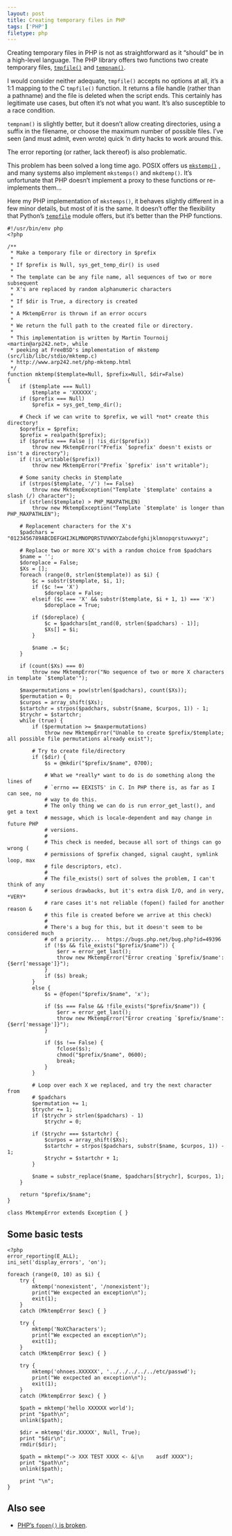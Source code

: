 ```yaml
---
layout: post
title: Creating temporary files in PHP
tags: ['PHP']
filetype: php
---
```


Creating temporary files in PHP is not as straightforward as it “should” be in a
high-level language. The PHP library offers two functions two create temporary files,
[`tmpfile()`](http://nl3.php.net/manual/en/function.tmpfile.php)
and [`tempnam()`](http://nl3.php.net/tempnam).

I would consider neither adequate, `tmpfile()` accepts no options at all, it’s a
1:1 mapping to the C `tmpfile()` function. It returns a file handle (rather than
a pathname) and the file is deleted when the script ends. This certainly has
legitimate use cases, but often it’s not what you want. It’s also susceptible to
a race condition.

`tempnam()` is slightly better, but it doesn’t allow creating directories,
using a suffix in the filename, or choose the maximum number of possible files.
I’ve seen (and must admit, even wrote) quick ’n dirty hacks to work around this.

The error reporting (or rather, lack thereof) is also problematic.

This problem has been solved a long time ago. POSIX offers us
[`mkstemp()`](http://pubs.opengroup.org/onlinepubs/009695399/functions/mkstemp.html)
, and many systems also implement `mkstemps()` and `mkdtemp()`. It’s unfortunate
that PHP doesn’t implement a proxy to these functions or re-implements them…

Here my PHP implementation of `mkstemps()`, it behaves slightly different in a
few minor details, but most of it is the same. It doesn’t offer the flexibility
that Python’s [`tempfile`](http://docs.python.org/library/tempfile.html) module
offers, but it’s better than the PHP functions.

    #!/usr/bin/env php
    <?php

    /**
     * Make a temporary file or directory in $prefix
     *
     * If $prefix is Null, sys_get_temp_dir() is used
     *
     * The template can be any file name, all sequences of two or more subsequent
     * X's are replaced by random alphanumeric characters
     *
     * If $dir is True, a directory is created
     *
     * A MktempError is thrown if an error occurs
     *
     * We return the full path to the created file or directory.
     *
     * This implementation is written by Martin Tournoij <martin@arp242.net>, while
     * peeking at FreeBSD's implementation of mkstemp (src/lib/libc/stdio/mktemp.c)
     * http://www.arp242.net/php-mktemp.html
     */
    function mktemp($template=Null, $prefix=Null, $dir=False)
    {
        if ($template === Null)
            $template = 'XXXXXX';
        if ($prefix === Null)
            $prefix = sys_get_temp_dir();

        # Check if we can write to $prefix, we will *not* create this directory!
        $oprefix = $prefix;
        $prefix = realpath($prefix);
        if ($prefix === False || !is_dir($prefix))
            throw new MktempError("Prefix `$oprefix' doesn't exists or isn't a directory");
        if (!is_writable($prefix))
            throw new MktempError("Prefix `$prefix' isn't writable");

        # Some sanity checks in $template
        if (strpos($template, '/') !== False)
            throw new MktempException("Template `$template' contains a slash (/) character");
        if (strlen($template) > PHP_MAXPATHLEN)
            throw new MktempException("Template `$template' is longer than PHP_MAXPATHLEN");

        # Replacement characters for the X's
        $padchars = "0123456789ABCDEFGHIJKLMNOPQRSTUVWXYZabcdefghijklmnopqrstuvwxyz";

        # Replace two or more XX's with a random choice from $padchars
        $name = '';
        $doreplace = False;
        $Xs = [];
        foreach (range(0, strlen($template)) as $i) {
            $c = substr($template, $i, 1);
            if ($c !== 'X')
                $doreplace = False;
            elseif ($c === 'X' && substr($template, $i + 1, 1) === 'X')
                $doreplace = True;

            if ($doreplace) {
                $c = $padchars[mt_rand(0, strlen($padchars) - 1)];
                $Xs[] = $i;
            }

            $name .= $c;
        }

        if (count($Xs) === 0)
            throw new MktempError("No sequence of two or more X characters in template `$template'");

        $maxpermutations = pow(strlen($padchars), count($Xs));
        $permutation = 0;
        $curpos = array_shift($Xs);
        $startchr = strpos($padchars, substr($name, $curpos, 1)) - 1;
        $trychr = $startchr;
        while (true) {
            if ($permutation >= $maxpermutations)
                throw new MktempError("Unable to create $prefix/$template; all possible file permutations already exist");

            # Try to create file/directory
            if ($dir) {
                $s = @mkdir("$prefix/$name", 0700);

                # What we *really* want to do is do something along the lines of
                # `errno == EEXISTS' in C. In PHP there is, as far as I can see, no
                # way to do this.
                # The only thing we can do is run error_get_last(), and get a text
                # message, which is locale-dependent and may change in future PHP
                # versions.
                #
                # This check is needed, because all sort of things can go wrong (
                # permissions of $prefix changed, signal caught, symlink loop, max
                # file descriptors, etc).
                #
                # The file_exists() sort of solves the problem, I can't think of any
                # serious drawbacks, but it's extra disk I/O, and in very, *VERY*
                # rare cases it's not reliable (fopen() failed for another reason &
                # this file is created before we arrive at this check)
                #
                # There's a bug for this, but it doesn't seem to be considered much
                # of a priority...  https://bugs.php.net/bug.php?id=49396
                if (!$s && file_exists("$prefix/$name")) {
                    $err = error_get_last();
                    throw new MktempError("Error creating `$prefix/$name': {$err['message']}");
                }
                if ($s) break;
            }
            else {
                $s = @fopen("$prefix/$name", 'x');

                if ($s === False && !file_exists("$prefix/$name")) {
                    $err = error_get_last();
                    throw new MktempError("Error creating `$prefix/$name': {$err['message']}");
                }

                if ($s !== False) {
                    fclose($s);
                    chmod("$prefix/$name", 0600);
                    break;
                }
            }

            # Loop over each X we replaced, and try the next character from
            # $padchars
            $permutation += 1;
            $trychr += 1;
            if ($trychr > strlen($padchars) - 1)
                $trychr = 0;

            if ($trychr === $startchr) {
                $curpos = array_shift($Xs);
                $startchr = strpos($padchars, substr($name, $curpos, 1)) - 1;
                $trychr = $startchr + 1;
            }

            $name = substr_replace($name, $padchars[$trychr], $curpos, 1);
        }

        return "$prefix/$name";
    }

    class MktempError extends Exception { }

Some basic tests
----------------

    <?php
    error_reporting(E_ALL);
    ini_set('display_errors', 'on');

    foreach (range(0, 10) as $i) {
        try {
            mktemp('nonexistent', '/nonexistent');
            print("We excpected an exception\n");
            exit(1);
        }
        catch (MktempError $exc) { }

        try {
            mktemp('NoXCharacters');
            print("We excpected an exception\n");
            exit(1);
        }
        catch (MktempError $exc) { }

        try {
            mktemp('ohnoes.XXXXXX', '../../../../../etc/passwd');
            print("We excpected an exception\n");
            exit(1);
        }
        catch (MktempError $exc) { }

        $path = mktemp('hello XXXXXX world');
        print "$path\n";
        unlink($path);

        $dir = mktemp('dir.XXXXX', Null, True);
        print "$dir\n";
        rmdir($dir);

        $path = mktemp("-> XXX TEST XXXX <- &|\n    asdf XXXX");
        print "$path\n";
        unlink($path);

        print "\n";
    }

Also see
--------

- [PHP’s `fopen()` is broken](/php-fopen-is-broken.html).
